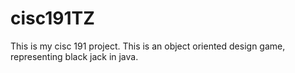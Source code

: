 # cisc191TZ
This is my cisc 191 project. This is an object oriented design game, representing black jack in java.
